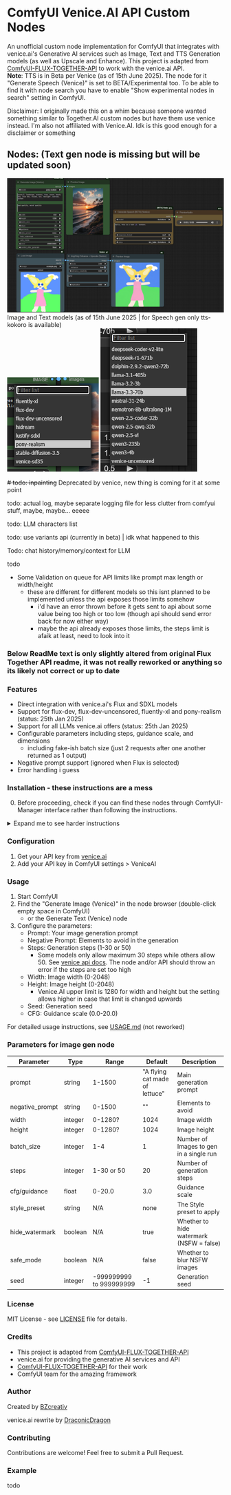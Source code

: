 # ComfyUI Venice.AI API Custom Nodes

An unofficial custom node implementation for ComfyUI that integrates with venice.ai's Generative AI services such as Image, Text and TTS Generation models (as well as Upscale and Enhance). This project is adapted from [ComfyUI-FLUX-TOGETHER-API](https://github.com/BZcreativ/ComfyUI-FLUX-TOGETHER-API) to work with the venice.ai API.  
**Note**: TTS is in Beta per Venice (as of 15th June 2025). The node for it "Generate Speech (Venice)" is set to BETA/Experimental too. To be able to find it with node search you have to enable "Show experimental nodes in search" setting in ComfyUI.

Disclaimer: I originally made this on a whim because someone wanted something similar to Together.AI custom nodes but have them use venice instead. I'm also not affiliated with Venice.AI. Idk is this good enough for a disclaimer or something

## Nodes: (Text gen node is missing but will be updated soon)

![3 of the main nodes showcased](./gh_assets/some_nodes.png)  
Image and Text models (as of 15th June 2025 | for Speech gen only tts-kokoro is available)  
![Image gen models](./gh_assets/image_gen_models_15june.png) ![Text gen models](./gh_assets/text_gen_models15june.png)

~~# todo: inpainting~~  Deprecated by venice, new thing is coming for it at some point

todo: actual log, maybe separate logging file for less clutter from comfyui stuff, maybe, maybe... eeeee

todo: LLM characters list

todo: use variants api (currently in beta) | idk what happened to this

Todo: chat history/memory/context for LLM

todo

- Some Validation on queue for API limits like prompt max length or width/height
  - these are different for different models so this isnt planned to be implemented unless the api exposes those limits somehow
    - i'd have an error thrown before it gets sent to api about some value being too high or too low (though api should send error back for now either way)
    - maybe the api already exposes those limits, the steps limit is afaik at least, need to look into it

### Below ReadMe text is only slightly altered from original Flux Together API readme, it was not really reworked or anything so its likely not correct or up to date

### Features

- Direct integration with venice.ai's Flux and SDXL models
- Support for flux-dev, flux-dev-uncensored, fluently-xl and pony-realism (status: 25th Jan 2025)
- Support for all LLMs venice.ai offers (status: 25th Jan 2025)
- Configurable parameters including steps, guidance scale, and dimensions
  - including fake-ish batch size (just 2 requests after one another returned as 1 output)
- Negative prompt support (ignored when Flux is selected)
- Error handling i guess

### Installation - these instructions are a mess

0. Before proceeding, check if you can find these nodes through ComfyUI-Manager interface rather than following the instructions.

<details><summary>Expand me to see harder instructions</summary>
1. Clone this repository into your ComfyUI custom_nodes directory:

```bash
cd ComfyUI/custom_nodes
git clone https://github.com/DraconicDragon/ComfyUI-Venice-API.git
```

2. Install the required dependencies: (this might be done by comfyui automatically on restart already?)

```bash
pip install -r requirements.txt
```

OR From the Comfyui Folder (this one is usually preferred if you have portable edition)

```bash
 ./python_embeded\python.exe -m pip install -r ComfyUI\custom_nodes\ComfyUI-Venice-API\requirements.txt
```

</details>

### Configuration

1. Get your API key from [venice.ai](https://venice.ai)
2. Add your API key in ComfyUI settings > VeniceAI

### Usage

1. Start ComfyUI
2. Find the "Generate Image (Venice)" in the node browser (double-click empty space in ComfyUI)
    - or the Generate Text (Venice) node
3. Configure the parameters:
    - Prompt: Your image generation prompt
    - Negative Prompt: Elements to avoid in the generation
    - Steps: Generation steps (1-30 or 50)
      - Some models only allow maximum 30 steps while others allow 50. See [venice api docs](https://docs.venice.ai/api-reference/endpoint/image/generate#body-steps). The node and/or API should throw an error if the steps are set too high
    - Width: Image width (0-2048)
    - Height: Image height (0-2048)
      - Venice.AI upper limit is 1280 for width and height but the setting allows higher in   case that limit is changed upwards
    - Seed: Generation seed
    - CFG: Guidance scale (0.0-20.0)

For detailed usage instructions, see [USAGE.md](USAGE.md) (not reworked)

### Parameters for image gen node

| Parameter       | Type    | Range     | Default | Description                             |
|-----------------|---------|-----------|---------|-----------------------------------------|
| prompt          | string  | 1-1500    | "A flying cat made of lettuce"| Main generation prompt |
| negative_prompt | string  | 0-1500    | ""      | Elements to avoid                       |
| width           | integer | 0-1280?   | 1024    | Image width                             |
| height          | integer | 0-1280?   | 1024    | Image height                            |
| batch_size      | integer | 1-4       | 1       | Number of Images to gen in a single run |
| steps           | integer | 1-30 or 50| 20      | Number of generation steps              |
| cfg/guidance    | float   | 0-20.0    | 3.0     | Guidance scale                          |
| style_preset    | string  | N/A       | none    | The Style preset to apply               |
| hide_watermark  | boolean | N/A       | true    | Whether to hide watermark (NSFW = false)|
| safe_mode       | boolean | N/A       | false   | Whether to blur NSFW images             |
| seed            | integer | -999999999 to 999999999 | -1  | Generation seed               |

### License

MIT License - see [LICENSE](LICENSE) file for details.

### Credits

- This project is adapted from [ComfyUI-FLUX-TOGETHER-API](https://github.com/BZcreativ/ComfyUI-FLUX-TOGETHER-API)
- venice.ai for providing the generative AI services and API
- [ComfyUI-FLUX-TOGETHER-API](https://github.com/BZcreativ/ComfyUI-FLUX-TOGETHER-API) for their work
- ComfyUI team for the amazing framework

### Author

Created by [BZcreativ](https://github.com/BZcreativ)

venice.ai rewrite by [DraconicDragon](https://github.com/DraconicDragon)

### Contributing

Contributions are welcome! Feel free to submit a Pull Request.

### Example

todo
